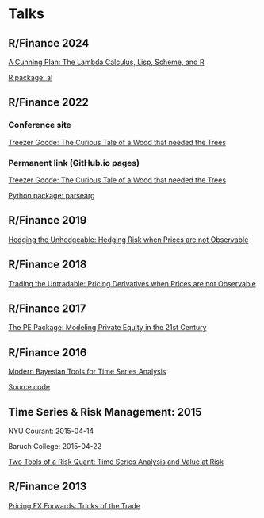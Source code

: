 # Talks

## R/Finance 2024

[A Cunning Plan: The Lambda Calculus, Lisp, Scheme, and R](https://github.com/tharte/al/blob/master/inst/rfinance-2024-harte.pdf)

[R package: al](https://github.com/tharte/al)

## R/Finance 2022

### Conference site

[Treezer Goode: The Curious Tale of a Wood that needed the Trees](https://rinfinance.s3.amazonaws.com/past.rinfinance.com/agenda/2022/ThomasHarte.html)

### Permanent link (GitHub.io pages)

[Treezer Goode: The Curious Tale of a Wood that needed the Trees](http://tharte.github.io/rfinance-2022)

[Python package: parsearg](https://github.com/tharte/parsearg)

## R/Finance 2019

[Hedging the Unhedgeable: Hedging Risk when Prices are not Observable](https://rinfinance.s3.amazonaws.com/past.rinfinance.com/agenda/2019/ThomasHarte.pdf)

## R/Finance 2018

[Trading the Untradable: Pricing Derivatives when Prices are not Observable](https://github.com/tharte/talks/blob/master/rinfinance-2018.pdf)

## R/Finance 2017

[The PE Package: Modeling Private Equity in the 21st Century](http://past.rinfinance.com/agenda/2017/talk/ThomasHarte.pdf)

## R/Finance 2016

[Modern Bayesian Tools for Time Series Analysis](http://tharte.github.io/mbt)

[Source code](https://github.com/tharte/mbt)

## Time Series & Risk Management: 2015

NYU Courant: 2015-04-14

Baruch College: 2015-04-22

[Two Tools of a Risk Quant: Time Series Analysis and Value at Risk](https://github.com/tharte/talks/blob/master/Baruch_TimeSeries_2015-04-22.pdf)

## R/Finance 2013

[Pricing FX Forwards: Tricks of the Trade](https://rinfinance.s3.amazonaws.com/past.rinfinance.com/agenda/2013/talk/ThomasHarte.pdf)

